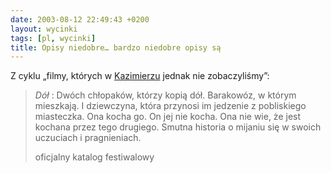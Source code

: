 ```yaml
---
date: 2003-08-12 22:49:43 +0200
layout: wycinki
tags: [pl, wycinki]
title: Opisy niedobre… bardzo niedobre opisy są
---
```


Z cyklu „filmy, których w [Kazimierzu](http://latofilmow.pl/ '9. Lato Filmów') jednak nie zobaczyliśmy”:

> <cite>Dół</cite>
> : Dwóch chłopaków, którzy kopią dół. Barakowóz, w którym mieszkają. I dziewczyna, która przynosi im jedzenie z pobliskiego miasteczka. Ona kocha go. On jej nie kocha. Ona nie wie, że jest kochana przez tego drugiego. Smutna historia o mijaniu się w swoich uczuciach i pragnieniach.
>
> oficjalny katalog festiwalowy
